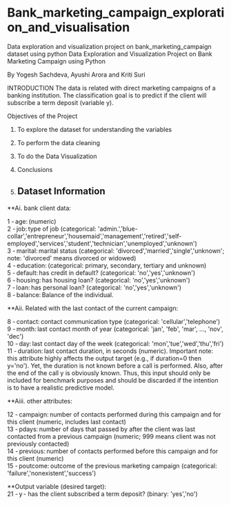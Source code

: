 # Bank_marketing_campaign_exploration_and_visualisation
Data exploration and visualization project on bank_marketing_campaign dataset using python
Data Exploration and Visualization Project on Bank Marketing Campaign using Python 
<p> By Yogesh Sachdeva, Ayushi Arora and Kriti Suri </p>
INTRODUCTION 
The data is related with direct marketing campaigns of a banking institution. The classification goal is to predict if the client will subscribe a term deposit (variable y).

Objectives of the Project 
1) To explore the dataset for understanding the variables

2) To perform the data cleaning

3) To do the Data Visualization

4) Conclusions
5) <h2> Dataset Information </h2>

**Ai. bank client data:  <br>

1 - age: (numeric) <br>
2 - job: type of job (categorical: 'admin.','blue-collar','entrepreneur','housemaid','management','retired','self-employed','services','student','technician','unemployed','unknown') <br> 
3 - marital: marital status (categorical: 'divorced','married','single','unknown'; note: 'divorced' means divorced or widowed)  <br> 
4 - education: (categorical: primary, secondary, tertiary and unknown)  <br>
5 - default: has credit in default? (categorical: 'no','yes','unknown')  <br>
6 - housing: has housing loan? (categorical: 'no','yes','unknown')  <br>
7 - loan: has personal loan? (categorical: 'no','yes','unknown')  <br>
8 - balance: Balance of the individual.  <br>

**Aii. Related with the last contact of the current campaign:  <br>

8 - contact: contact communication type (categorical: 'cellular','telephone')  <br>
9 - month: last contact month of year (categorical: 'jan', 'feb', 'mar', ..., 'nov', 'dec')  <br>
10 - day: last contact day of the week (categorical: 'mon','tue','wed','thu','fri')  <br>
11 - duration: last contact duration, in seconds (numeric). Important note: this attribute highly affects the output target (e.g., if duration=0 then y='no'). Yet, the duration is not known before a call is performed. Also, after the end of the call y is obviously known. Thus, this input should only be included for benchmark purposes and should be discarded if the intention is to have a realistic predictive model.  <br>

**Aiii. other attributes:  <br>

12 - campaign: number of contacts performed during this campaign and for this client (numeric, includes last contact) <br> 
13 - pdays: number of days that passed by after the client was last contacted from a previous campaign (numeric; 999 means client was not previously contacted)  <br>
14 - previous: number of contacts performed before this campaign and for this client (numeric)  <br>
15 - poutcome: outcome of the previous marketing campaign (categorical: 'failure','nonexistent','success')  <br>

**Output variable (desired target):  <br>
21 - y - has the client subscribed a term deposit? (binary: 'yes','no')  <br>
